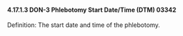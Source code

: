 #### 4.17.1.3 DON-3 Phlebotomy Start Date/Time (DTM) 03342

Definition: The start date and time of the phlebotomy.
